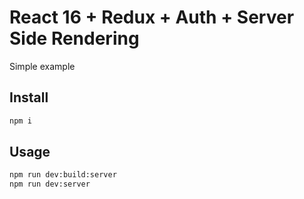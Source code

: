 # React 16 + Redux + Auth + Server Side Rendering

Simple example


## Install

````bash
npm i
````

## Usage

````bash
npm run dev:build:server
npm run dev:server
````
